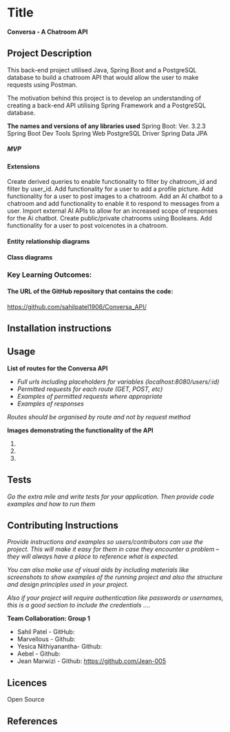 # Title

**Conversa - A Chatroom API**

## Project Description

This back-end project utilised Java, Spring Boot and a PostgreSQL database to build a chatroom API that would allow the user to make requests using Postman.


The motivation behind this project is to develop an understanding of creating a back-end API utilising Spring Framework and a PostgreSQL database.


**The names and versions of any libraries used**
Spring Boot: Ver. 3.2.3
Spring Boot Dev Tools
Spring Web
PostgreSQL Driver
Spring Data JPA




##### MVP



#### Extensions
Create derived queries to enable functionality to filter by chatroom_id and filter by user_id.
Add functionality for a user to add a profile picture.
Add functionality for a user to post images to a chatroom.
Add an AI chatbot to a chatroom and add functionality to enable it to respond to messages from a user.
Import external AI APIs to allow for an increased scope of responses for the Ai chatbot.
Create public/private chatrooms using Booleans.
Add functionality for a user to post voicenotes in a chatroom.


#### Entity relationship diagrams



#### Class diagrams



### Key Learning Outcomes:





#### The URL of the GitHub repository that contains the code:

https://github.com/sahilpatel1906/Conversa_API/




## Installation instructions



## Usage



**List of routes for the Conversa API**


- *Full urls including placeholders for variables (localhost:8080/users/:id)*
- *Permitted requests for each route (GET, POST, etc)*
- *Examples of permitted requests where appropriate*
- *Examples of responses*


_Routes should be organised by route and not by request method_

  

**Images demonstrating the functionality of the API**


1.






2.






3.






## Tests

*Go the extra mile and write tests for your application. Then provide code examples and how to run them*


## Contributing Instructions



*Provide instructions and examples so users/contributors can use the project. This will make it easy for them in case they encounter a problem – they will always have a place to reference what is expected.*

*You can also make use of visual aids by including materials like screenshots to show examples of the running project and also the structure and design principles used in your project.*

*Also if your project will require authentication like passwords or usernames, this is a good section to include the credentials*
....


**Team Collaboration: Group 1**
- Sahil Patel - GitHub:
- Marvellous - Github:
- Yesica Nithiyanantha- Github:
- Aebel - Github:
- Jean Marwizi - Github: https://github.com/Jean-005



## Licences
Open Source




## References 













